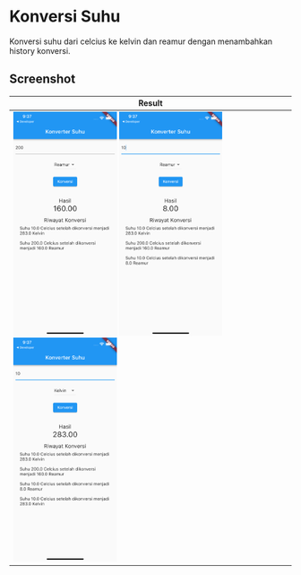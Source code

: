 # Konversi Suhu

Konversi suhu dari celcius ke kelvin dan reamur dengan menambahkan history konversi.

## Screenshot

| Result |
| ------------------ |
| <img src="./ss/ss3.png" height="400" alt="Screenshot 1"/> <img src="./ss/ss4.png" height="400" alt="Screenshot 2"/> <img src="./ss/ss5.png" height="400" alt="Screenshot 3"/> |

